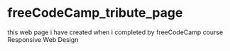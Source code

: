 # freeCodeCamp_tribute_page
this web page i have created when i completed by freeCodeCamp course Responsive Web Design
